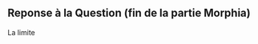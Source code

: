 Reponse à la Question (fin de la partie Morphia)
-----------------------------------------------
La limite